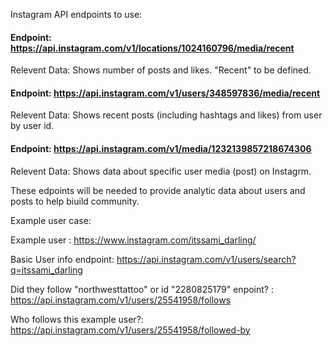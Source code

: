 Instagram API endpoints to use:

#### Endpoint: https://api.instagram.com/v1/locations/1024160796/media/recent

Relevent Data: Shows number of posts and likes. "Recent" to be defined.

#### Endpoint: https://api.instagram.com/v1/users/348597836/media/recent

Relevent Data: Shows recent posts (including hashtags and likes) from user by user id.

#### Endpoint: https://api.instagram.com/v1/media/1232139857218674306

Relevent Data:  Shows data about specific user media (post) on Instagrm. 



These edpoints will be needed to provide analytic data about users and posts to help biuild community.

Example user case:

Example user : https://www.instagram.com/itssami_darling/

Basic User info endpoint: https://api.instagram.com/v1/users/search?q=itssami_darling

Did they follow "northwesttattoo" or id "2280825179" enpoint? : https://api.instagram.com/v1/users/25541958/follows

Who follows this example user?: https://api.instagram.com/v1/users/25541958/followed-by 


